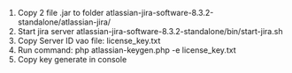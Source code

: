 1. Copy 2 file .jar to folder  atlassian-jira-software-8.3.2-standalone/atlassian-jira/
2. Start jira server     atlassian-jira-software-8.3.2-standalone/bin/start-jira.sh 
3. Copy Server ID vao file: license_key.txt
4. Run command:  php atlassian-keygen.php -e license_key.txt 
5. Copy key generate in console
